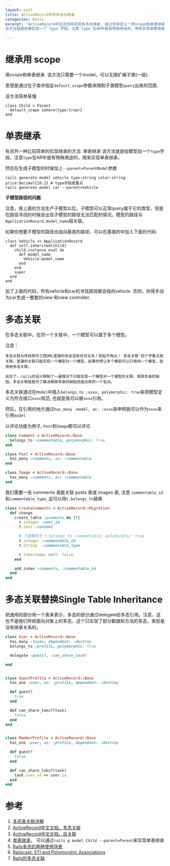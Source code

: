 ```yaml
---
layout: post
title: ActiveRecord中的多态与继承
categories: Rails
excerpt: "ActiveRecord中应该怎样实现多态与继承, 接口怎样定义？用scope和单表继承. 该方法只需要一个model，可以无限扩展子类(一级).思想是通过在子类中指定default_scope参数来限制子类模型query出来的范围.有另外一种比较简单的实现继承的方法: 单表继承
该方法就是给模型加一个`type`字段，注意`type`在AR中是有特殊用途的，用来实现单表继承."

---
```


# 继承用 scope
用scope和单表继承. 该方法只需要一个model，可以无限扩展子类(一级).

思想是通过在子类中指定`default_scope`参数来限制子类模型`query`出来的范围.

该方法简单易懂

~~~
class Child < Parent
  default_scope {where(type:true)}
end
~~~

# 单表继承
有另外一种比较简单的实现继承的方法: 单表继承
该方法就是给模型加一个`type`字段，注意`type`在AR中是有特殊用途的，用来实现单表继承。

然后在生成子模型的时候加上`--parent=ParentModel`参数

~~~
rails generate model vehicle type:string color:string price:decimal{10.2} # type字段是重点
rails generate model car --parent=Vehicle
~~~

**子模型路径的问题**

注意，按上面的方法生产子模型以后，子模型可以正常query属于它的类型，但是在路径寻找的时候会出现子模型的路径无法匹配的情况。模型的路径与`ApplicationRecord.model_name`相关联。

如果你想要子模型的路径也指向基类的路径，可以在基类的中加入下面的代码:
~~~
class Vehicle << ApplicationRecord
  def self.inherited(child)
    child.instance_eval do
      def model_name
        Vehicle.model_name
      end
    end
    super
  end
end
~~~

加了上面的代码，所有vehicle和car的寻找路径都会指向vehicle.
否则，你得手动为car生成一整套的view 和view controller.

# 多态关联
在多态关联中，在同一个关联中，一个模型可以属于多个模型。

注意：
~~~
多态关联与传统软件工程UML里面的多态没有任何关系！别钻牛角尖！`多态关联`四个字重点是关联。普通的关联只能实现一个模型对一个模型，如果你想让多个模型可以引用同一个模型，就得用多态关联。

说白了，rails的设计限制了一遍情况下只能实现一个模型对一个模型的关联，框架本身的缺陷。多态关联就是为了解决框架本身的缺陷而造出来的一个名词。
~~~

多态关联通过在`Model`中插入`belongs_to :xxxx, polymorphic: true`来把模型定义为符合接口`xxxx`规范, 也就是我可以被`xxxx`引用。

然后，在引用的地方通过`has_many :model, as: :xxxx`来申明我可以作为`xxxx`来引用`model`

以评论功能为例子, `Post`和`Image`都可以评论.

~~~ruby
class Comment < ActiveRecord::Base
  belongs_to :commentable, polymorphic: true
end

class Post < ActiveRecord::Base
  has_many :comments, as: :commentable
end

class Image < ActiveRecord::Base
  has_many :comments, as: :commentable
end
~~~

我们需要一张 comments 表能关联 posts 表或 images 表, 注意 `commentable_id`和`commentable_type`, 这可以用`t.belongs_to`替换

~~~ruby
class CreateComments < ActiveRecord::Migration
  def change
    create_table :products do |t|
      t.integer :user_id
      t.text :content

      # 下面等同于 t.belongs_to :commentable, polymorphic: true
      t.integer :commentable_id
      t.string  :commentable_type

      t.timestamps null: false
    end

    add_index :comments, :commentable_id
  end
end
~~~
# 多态关联替换Single Table Inheritance
把通用的部分用一个表来表示，多态的部分通过delegate给多态引用。注意，这也不是我们传统面向对象上的多态，这个只实现了部分数据和方法的多态，类型是没有继承关系的。

~~~ruby
class User < ActiveRecord::Base
  has_many :tasks, dependent: :destroy
  belongs_to :profile, polymorphic: true

  delegate :guest?, :can_share_task?

end


class GuestProfile < ActiveRecord::Base
  has_one :user, as: :profile, dependent: :destroy

  def guest?
    true
  end

  def can_share_taks?(task)
    false
  end
end


class MemberProfile < ActiveRecord::Base
  has_one :user, as: :profile, dependent: :destroy

  def guest?
    false
  end

  def can_share_taks?(task)
    task.user_id == user.id
  end
end
~~~

# 参考
1. [多态表关联详解](http://tailang.github.io/2013/10/22/rails%E4%B8%AD%E7%9A%84%E5%A4%9A%E6%80%81%E8%A1%A8%E5%85%B3%E8%81%94/)
2. [ActiveRecord中文文档，多态关联](https://ruby-china.github.io/rails-guides/association_basics.html#polymorphic-associations)
3. [ActiveRecord中文文档，自关联](https://ruby-china.github.io/rails-guides/association_basics.html#self-joins)
1. [单表继承](https://ruby-china.github.io/rails-guides/association_basics.html#single-table-inheritance)， 可以通过`rails g model Child --parent=Parent`来实现单表继承
1. [Rails多态的两种使用场景](https://mednoter.com/polymorphic.html)
2. [Railscast: STI and Polymorphic Associations](http://railscasts.com/episodes/394-sti-and-polymorphic-associations)
3. [Rails的多态关联](https://www.jianshu.com/p/fa7bfb81cf6a)